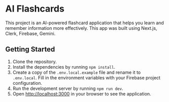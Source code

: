 # AI Flashcards

This project is an AI-powered flashcard application that helps you learn and remember information more effectively. This app was built using Next.js, Clerk, Firebase, Gemini.


## Getting Started

1. Clone the repository.
2. Install the dependencies by running `npm install`.
3. Create a copy of the `.env.local.example` file and rename it to `.env.local`. Fill in the environment variables with your Firebase project configuration.
4. Run the development server by running `npm run dev`.
5. Open [http://localhost:3000](http://localhost:3000) in your browser to see the application.

